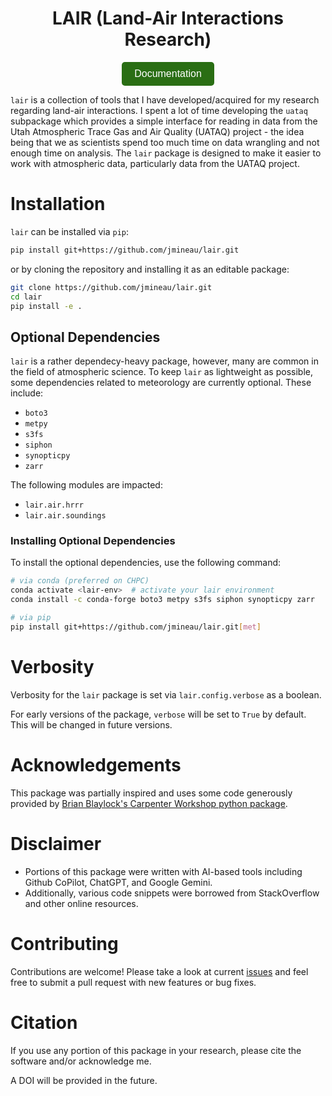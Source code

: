 <div align=center>

# LAIR (Land-Air Interactions Research)

<a href="https://jamesmineau.chpc.utah.edu/lair/" target="_blank"><button style="background-color: #2a6e14; color: white; padding: 10px 20px; border: none; cursor: pointer; border-radius: 5px; text-align: center; text-decoration: none; display: inline-block; font-size: 16px;">Documentation</button></a>

</div>

`lair` is a collection of tools that I have developed/acquired for my research regarding land-air interactions. I spent a lot of time developing the `uataq` subpackage which provides a simple interface for reading in data from the Utah Atmospheric Trace Gas and Air Quality (UATAQ) project - the idea being that we as scientists spend too much time on data wrangling and not enough time on analysis. The `lair` package is designed to make it easier to work with atmospheric data, particularly data from the UATAQ project.

# Installation

`lair` can be installed via `pip`:
```bash
pip install git+https://github.com/jmineau/lair.git
```

or by cloning the repository and installing it as an editable package:
```bash
git clone https://github.com/jmineau/lair.git
cd lair
pip install -e .
```

## Optional Dependencies

`lair` is a rather dependecy-heavy package, however, many are common in the field of atmospheric science. To keep `lair` as lightweight as possible, some dependencies related to meteorology are currently optional. These include:
 - `boto3`
 - `metpy`
 - `s3fs`
 - `siphon`
 - `synopticpy`
 - `zarr`

The following modules are impacted:
 - `lair.air.hrrr`
 - `lair.air.soundings`

### Installing Optional Dependencies

To install the optional dependencies, use the following command:

```bash
# via conda (preferred on CHPC)
conda activate <lair-env>  # activate your lair environment
conda install -c conda-forge boto3 metpy s3fs siphon synopticpy zarr

# via pip
pip install git+https://github.com/jmineau/lair.git[met]
```

# Verbosity

Verbosity for the `lair` package is set via `lair.config.verbose` as a boolean.

For early versions of the package, `verbose` will be set to `True` by default. This will be changed in future versions.

# Acknowledgements

This package was partially inspired and uses some code generously provided by [Brian Blaylock's Carpenter Workshop python package](https://github.com/blaylockbk/Carpenter_Workshop).

# Disclaimer

 - Portions of this package were written with AI-based tools including Github CoPilot, ChatGPT, and Google Gemini.
 - Additionally, various code snippets were borrowed from StackOverflow and other online resources.

# Contributing

Contributions are welcome! Please take a look at current [issues](https://github.com/jmineau/lair/issues) and feel free to submit a pull request with new features or bug fixes.

# Citation

If you use any portion of this package in your research, please cite the software and/or acknowledge me.

A DOI will be provided in the future.